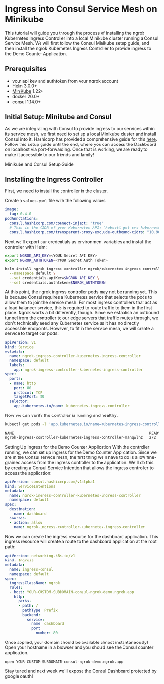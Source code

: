 # Ingress into Consul Service Mesh on Minikube

This tutorial will guide you through the process of installing the ngrok Kubernetes Ingress Controller into a local Minikube cluster running a Consul Service Mesh. We will first follow the Consul Minikube setup guide, and then install the ngrok Kubernetes Ingress Controller to provide ingress to the Demo Counter Application.

## Prerequisites
- your api key and authtoken from your ngrok account
- Helm 3.0.0+
- [MiniKube](https://minikube.sigs.k8s.io/docs/start/) 1.22+
- docker 20.0+
- consul 1.14.0+


## Initial Setup: Minikube and Consul

As we are integrating with Consul to provide ingress to our services within its service mesh, we first need to set up a local Minikube cluster and install Consul into it. Hashicorp has provided a comprehensive guide for this [here](https://developer.hashicorp.com/consul/tutorials/kubernetes/kubernetes-minikube). Follow this setup guide until the end, where you can access the Dashboard on localhost via port-forwarding. Once that is working, we are ready to make it accessible to our friends and family!

[Minikube and Consul Setup Guide](https://developer.hashicorp.com/consul/tutorials/kubernetes/kubernetes-minikube)

## Installing the Ingress Controller
First, we need to install the controller in the cluster.

Create a `values.yaml` file with the following values
```yaml
image:
  tag: 0.4.0
podAnnotations:
  consul.hashicorp.com/connect-inject: "true"
  # This is the CIDR of your Kubernetes API: `kubectl get svc kubernetes --output jsonpath='{.spec.clusterIP}'
  consul.hashicorp.com/transparent-proxy-exclude-outbound-cidrs: "10.96.0.1/32"
```

Next we'll export our credentials as environment variables and install the controller with Helm:

```bash
export NGROK_API_KEY=<YOUR Secret API KEY>
export NGROK_AUTHTOKEN=<YOUR Secret Auth Token>

helm install ngrok-ingress-controller ngrok/kubernetes-ingress-controller --version 0.6.0 \
  --namespace default \
  --set credentials.apiKey=$NGROK_API_KEY \
  --set credentials.authtoken=$NGROK_AUTHTOKEN
```


At this point, the ngrok ingress controller pods may not be running yet. This is because Consul requires a Kubernetes service that selects the pods to allow them to join the service mesh. For most ingress controllers that act as a load balancer service, this is required to route traffic to them in the first place. Ngrok works a bit differently, though. Since we establish an outbound tunnel from the controller to our edge servers that traffic routes through, we don't technically need any Kubernetes service as it has no directly accessible endpoints. However, to fit in the service mesh, we will create a service to target our pods:


```yaml
apiVersion: v1
kind: Service
metadata:
  name: ngrok-ingress-controller-kubernetes-ingress-controller
  namespace: default
  labels:
    app: ngrok-ingress-controller-kubernetes-ingress-controller
spec:
  ports:
  - name: http
    port: 80
    protocol: TCP
    targetPort: 80
  selector:
    app.kubernetes.io/name: kubernetes-ingress-controller
```

Now we can verify the controller is running and healthy:

```bash
kubectl get pods -l 'app.kubernetes.io/name=kubernetes-ingress-controller' -n default

NAME                                                              READY   STATUS    RESTARTS      AGE
ngrok-ingress-controller-kubernetes-ingress-controller-manqwlhz   2/2     Running   2 (93s ago)   2m17s
```

Setting Up Ingress for the Demo Counter Application
With the controller running, we can set up ingress for the Demo Counter Application. Since we are in the Consul service mesh, the first thing we'll have to do is allow fine-grained access from the ingress controller to the application. We'll do this by creating a Consul Service Intention that allows the ingress controller to access the application:


```yaml
apiVersion: consul.hashicorp.com/v1alpha1
kind: ServiceIntentions
metadata:
  name: ngrok-ingress-controller-kubernetes-ingress-controller
  namespace: default
spec:
  destination:
    name: dashboard
  sources:
  - action: allow
    name: ngrok-ingress-controller-kubernetes-ingress-controller
```


Now we can create the ingress resource for the dashboard application. This ingress resource will create a route to the dashboard application at the root path:


```yaml
apiVersion: networking.k8s.io/v1
kind: Ingress
metadata:
  name: ingress-consul
  namespace: default
spec:
  ingressClassName: ngrok
  rules:
  - host: YOUR-CUSTOM-SUBDOMAIN-consul-ngrok-demo.ngrok.app
    http:
      paths:
      - path: /
        pathType: Prefix
        backend:
          service:
            name: dashboard
            port:
              number: 80
```


Once applied, your domain should be available almost instantaneously! Open your hostname in a browser and you should see the Consul counter application.

```bash
open YOUR-CUSTOM-SUBDOMAIN-consul-ngrok-demo.ngrok.app
```

Stay tuned and next week we'll expose the Consul Dashboard protected by google oauth!
